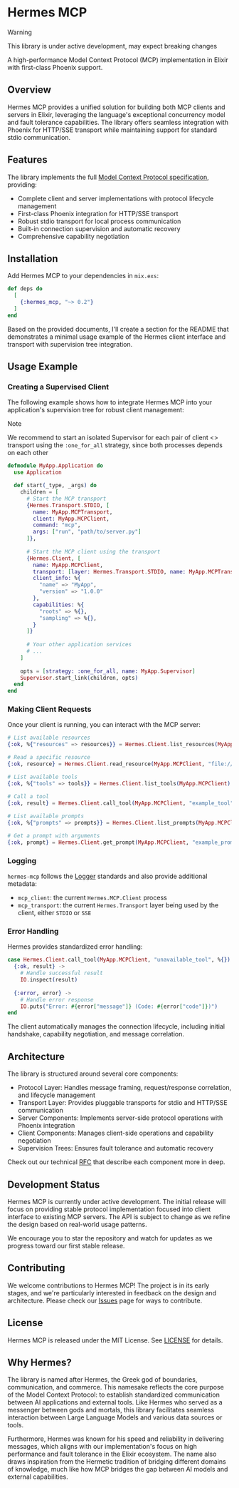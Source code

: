 # Hermes MCP

> [!WARNING]
>
> This library is under active development, may expect breaking changes

A high-performance Model Context Protocol (MCP) implementation in Elixir with first-class Phoenix support.

## Overview

Hermes MCP provides a unified solution for building both MCP clients and servers in Elixir, leveraging the language's exceptional concurrency model and fault tolerance capabilities. The library offers seamless integration with Phoenix for HTTP/SSE transport while maintaining support for standard stdio communication.

## Features

The library implements the full [Model Context Protocol specification](https://spec.modelcontextprotocol.io/specification/2024-11-05/), providing:

- Complete client and server implementations with protocol lifecycle management 
- First-class Phoenix integration for HTTP/SSE transport
- Robust stdio transport for local process communication
- Built-in connection supervision and automatic recovery
- Comprehensive capability negotiation

## Installation

Add Hermes MCP to your dependencies in `mix.exs`:

```elixir
def deps do
  [
    {:hermes_mcp, "~> 0.2"}
  ]
end
```

Based on the provided documents, I'll create a section for the README that demonstrates a minimal usage example of the Hermes client interface and transport with supervision tree integration.

## Usage Example

### Creating a Supervised Client

The following example shows how to integrate Hermes MCP into your application's supervision tree for robust client management:

> [!NOTE]
> We recommend to start an isolated Supervisor for each pair of client <> transport using the `:one_for_all` strategy, since both processes depends on each other

```elixir
defmodule MyApp.Application do
  use Application

  def start(_type, _args) do
    children = [
      # Start the MCP transport
      {Hermes.Transport.STDIO, [
        name: MyApp.MCPTransport,
        client: MyApp.MCPClient, 
        command: "mcp",
        args: ["run", "path/to/server.py"]
      ]},
      
      # Start the MCP client using the transport
      {Hermes.Client, [
        name: MyApp.MCPClient,
        transport: [layer: Hermes.Transport.STDIO, name: MyApp.MCPTransport],
        client_info: %{
          "name" => "MyApp",
          "version" => "1.0.0"
        },
        capabilities: %{
          "roots" => %{},
          "sampling" => %{},
        }
      ]}
      
      # Your other application services
      # ...
    ]
    
    opts = [strategy: :one_for_all, name: MyApp.Supervisor]
    Supervisor.start_link(children, opts)
  end
end
```

### Making Client Requests

Once your client is running, you can interact with the MCP server:

```elixir
# List available resources
{:ok, %{"resources" => resources}} = Hermes.Client.list_resources(MyApp.MCPClient)

# Read a specific resource
{:ok, resource} = Hermes.Client.read_resource(MyApp.MCPClient, "file:///example.txt")

# List available tools
{:ok, %{"tools" => tools}} = Hermes.Client.list_tools(MyApp.MCPClient)

# Call a tool
{:ok, result} = Hermes.Client.call_tool(MyApp.MCPClient, "example_tool", %{"param" => "value"})
  
# List available prompts
{:ok, %{"prompts" => prompts}} = Hermes.Client.list_prompts(MyApp.MCPClient)

# Get a prompt with arguments
{:ok, prompt} = Hermes.Client.get_prompt(MyApp.MCPClient, "example_prompt", %{"arg" => "value"})
```

### Logging

`hermes-mcp` follows the [Logger](https://hexdocs.pm/logger) standards and also provide additional metadata:
- `mcp_client`: the current `Hermes.MCP.Client` process
- `mcp_transport`: the current `Hermes.Transport` layer being used by the client, either `STDIO` or `SSE`

### Error Handling

Hermes provides standardized error handling:

```elixir
case Hermes.Client.call_tool(MyApp.MCPClient, "unavailable_tool", %{}) do
  {:ok, result} ->
    # Handle successful result
    IO.inspect(result)
    
  {:error, error} ->
    # Handle error response
    IO.puts("Error: #{error["message"]} (Code: #{error["code"]})")
end
```

The client automatically manages the connection lifecycle, including initial handshake, capability negotiation, and message correlation.

## Architecture

The library is structured around several core components:

- Protocol Layer: Handles message framing, request/response correlation, and lifecycle management
- Transport Layer: Provides pluggable transports for stdio and HTTP/SSE communication
- Server Components: Implements server-side protocol operations with Phoenix integration
- Client Components: Manages client-side operations and capability negotiation
- Supervision Trees: Ensures fault tolerance and automatic recovery

Check out our technical [RFC](./pages/rfc.md) that describe each component more in deep.

## Development Status

Hermes MCP is currently under active development. The initial release will focus on providing stable protocol implementation focused into client interface to existing MCP servers. The API is subject to change as we refine the design based on real-world usage patterns.

We encourage you to star the repository and watch for updates as we progress toward our first stable release.

## Contributing

We welcome contributions to Hermes MCP! The project is in its early stages, and we're particularly interested in feedback on the design and architecture. Please check our [Issues](https://github.com/cloudwalk/hermes-mcp/issues) page for ways to contribute.

## License

Hermes MCP is released under the MIT License. See [LICENSE](LICENSE) for details.

## Why Hermes?

The library is named after Hermes, the Greek god of boundaries, communication, and commerce. This namesake reflects the core purpose of the Model Context Protocol: to establish standardized communication between AI applications and external tools. Like Hermes who served as a messenger between gods and mortals, this library facilitates seamless interaction between Large Language Models and various data sources or tools.

Furthermore, Hermes was known for his speed and reliability in delivering messages, which aligns with our implementation's focus on high performance and fault tolerance in the Elixir ecosystem. The name also draws inspiration from the Hermetic tradition of bridging different domains of knowledge, much like how MCP bridges the gap between AI models and external capabilities.
